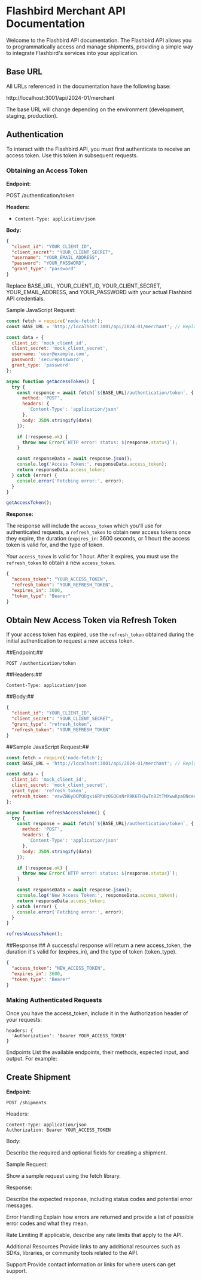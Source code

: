 # Flashbird Merchant API Documentation

Welcome to the Flashbird API documentation. The Flashbird API allows you to programmatically access and manage shipments, providing a simple way to integrate Flashbird's services into your application.

## Base URL

All URLs referenced in the documentation have the following base:

http://localhost:3001/api/2024-01/merchant


The base URL will change depending on the environment (development, staging, production).

## Authentication

To interact with the Flashbird API, you must first authenticate to receive an access token. Use this token in subsequent requests.

### Obtaining an Access Token

**Endpoint:**

POST /authentication/token


**Headers:**

- `Content-Type: application/json`

**Body:**

```json
{
  "client_id": "YOUR_CLIENT_ID",
  "client_secret": "YOUR_CLIENT_SECRET",
  "username": "YOUR_EMAIL_ADDRESS",
  "password": "YOUR_PASSWORD",
  "grant_type": "password"
}
```

Replace BASE_URL, YOUR_CLIENT_ID, YOUR_CLIENT_SECRET, YOUR_EMAIL_ADDRESS, and YOUR_PASSWORD with your actual Flashbird API credentials.

Sample JavaScript Request:

```Javascript
const fetch = require('node-fetch');
const BASE_URL = 'http://localhost:3001/api/2024-01/merchant'; // Replace with actual base URL

const data = {
  client_id: 'mock_client_id',
  client_secret: 'mock_client_secret',
  username: 'user@example.com',
  password: 'securepassword',
  grant_type: 'password'
};

async function getAccessToken() {
  try {
    const response = await fetch(`${BASE_URL}/authentication/token`, {
      method: 'POST',
      headers: {
        'Content-Type': 'application/json'
      },
      body: JSON.stringify(data)
    });

    if (!response.ok) {
      throw new Error(`HTTP error! status: ${response.status}`);
    }

    const responseData = await response.json();
    console.log('Access Token:', responseData.access_token);
    return responseData.access_token;
  } catch (error) {
    console.error('Fetching error:', error);
  }
}

getAccessToken();
```

**Response:**

The response will include the `access_token` which you'll use for authenticated requests, a `refresh_token` to obtain new access tokens once they expire, the duration (`expires_in`: 3600 seconds, or 1 hour) the access token is valid for, and the type of token.

Your `access_token` is valid for 1 hour. After it expires, you must use the `refresh_token` to obtain a new `access_token`. 


```json
{
  "access_token": "YOUR_ACCESS_TOKEN",
  "refresh_token": "YOUR_REFRESH_TOKEN",
  "expires_in": 3600,
  "token_type": "Bearer"
}
````

## Obtain New Access Token via Refresh Token 

If your access token has expired, use the `refresh_token` obtained during the initial authentication to request a new access token.

##Endpoint:##
```
POST /authentication/token
```

##Headers:##
```
Content-Type: application/json
```

##Body:##
```json
{
  "client_id": "YOUR_CLIENT_ID",
  "client_secret": "YOUR_CLIENT_SECRET",
  "grant_type": "refresh_token",
  "refresh_token": "YOUR_REFRESH_TOKEN"
}
```

##Sample JavaScript Request:##
```javascript
const fetch = require('node-fetch');
const BASE_URL = 'http://localhost:3001/api/2024-01/merchant'; // Replace with actual base URL

const data = {
  client_id: 'mock_client_id',
  client_secret: 'mock_client_secret',
  grant_type: 'refresh_token',
  refresh_token: 'vswZN6yDOPQDgxi6RPxz0GQGsNrR9K6THIwTn8ZtTMXwwKpaBNceewwK867hEnUz3d1r9z4KEJbYdpfRKD4Vab0GCdJ3Je45QPdZyu7nT2iY56dma7LFK0XQhUnkRNdPbQUfApgeUE8BihsMpEZ97hAxLyiryaCZ3QUVbT6Dtny5XwbpTYztA3e60EKAsLsGJeduE7bDs4MBurRP4nmgZxz5vmHvrjCxBQUcsdkuKnwcJvKBy9U0SX5kvdk3Sb9'
};

async function refreshAccessToken() {
  try {
    const response = await fetch(`${BASE_URL}/authentication/token`, {
      method: 'POST',
      headers: {
        'Content-Type': 'application/json'
      },
      body: JSON.stringify(data)
    });

    if (!response.ok) {
      throw new Error(`HTTP error! status: ${response.status}`);
    }

    const responseData = await response.json();
    console.log('New Access Token:', responseData.access_token);
    return responseData.access_token;
  } catch (error) {
    console.error('Fetching error:', error);
  }
}

refreshAccessToken();

```

##Response:##
A successful response will return a new access_token, the duration it's valid for (expires_in), and the type of token (token_type).

```json
{
  "access_token": "NEW_ACCESS_TOKEN",
  "expires_in": 3600,
  "token_type": "Bearer"
}
```





### Making Authenticated Requests
Once you have the access_token, include it in the Authorization header of your requests:

```
headers: {
  'Authorization': 'Bearer YOUR_ACCESS_TOKEN'
}
```

Endpoints
List the available endpoints, their methods, expected input, and output. For example:

## Create Shipment
**Endpoint:**

```
POST /shipments
```

Headers:

```
Content-Type: application/json
Authorization: Bearer YOUR_ACCESS_TOKEN
```

Body:

Describe the required and optional fields for creating a shipment.

Sample Request:

Show a sample request using the fetch library.

Response:

Describe the expected response, including status codes and potential error messages.

Error Handling
Explain how errors are returned and provide a list of possible error codes and what they mean.

Rate Limiting
If applicable, describe any rate limits that apply to the API.

Additional Resources
Provide links to any additional resources such as SDKs, libraries, or community tools related to the API.

Support
Provide contact information or links for where users can get support.











